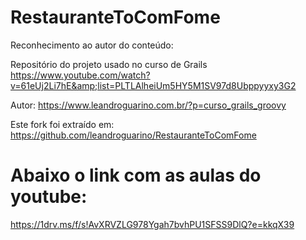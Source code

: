 # RestauranteToComFome

Reconhecimento ao autor do conteúdo:
  
  Repositório do projeto usado no curso de Grails https://www.youtube.com/watch?v=61eUj2Li7hE&amp;list=PLTLAlheiUm5HY5M1SV97d8Ubppyyxy3G2
  
  Autor: https://www.leandroguarino.com.br/?p=curso_grails_groovy
  
  Este fork foi extraído em: https://github.com/leandroguarino/RestauranteToComFome


# Abaixo o link com as aulas do youtube: 
  https://1drv.ms/f/s!AvXRVZLG978Ygah7bvhPU1SFSS9DlQ?e=kkqX39
